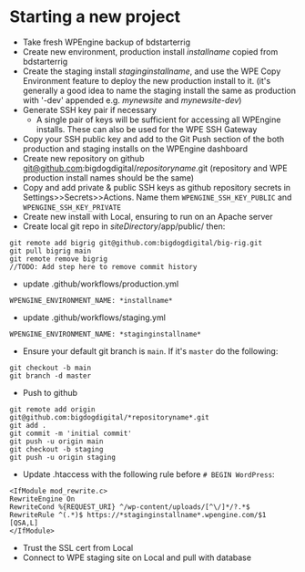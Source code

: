 # Starting a new project

- Take fresh WPEngine backup of bdstarterrig
- Create new environment, production install *installname* copied from bdstarterrig
- Create the staging install *staginginstallname*, and use the WPE Copy Environment feature to deploy the new production install to it. (it's generally a good idea to name the staging install the same as production with '-dev' appended e.g. *mynewsite* and *mynewsite-dev*)
- Generate SSH key pair if necessary
	- A single pair of keys will be sufficient for accessing all WPEngine installs. These can also be used for the WPE SSH Gateway
- Copy your SSH public key and add to the Git Push section of the both production and staging installs on the WPEngine dashboard
- Create new repository on github git@github.com:bigdogdigital/*repositoryname*.git (repository and WPE production install names should be the same)
- Copy and add private & public SSH keys as github repository secrets in Settings>>Secrets>>Actions. Name them ```WPENGINE_SSH_KEY_PUBLIC``` and ```WPENGINE_SSH_KEY_PRIVATE```
- Create new install with Local, ensuring to run on an Apache server
- Create local git repo in *siteDirectory*/app/public/ then:

```
git remote add bigrig git@github.com:bigdogdigital/big-rig.git
git pull bigrig main
git remote remove bigrig
//TODO: Add step here to remove commit history
```
- update .github/workflows/production.yml

```
WPENGINE_ENVIRONMENT_NAME: *installname*
```
- update .github/workflows/staging.yml

```
WPENGINE_ENVIRONMENT_NAME: *staginginstallname*
```
- Ensure your default git branch is ```main```. If it's ```master``` do the following:

```
git checkout -b main
git branch -d master
```
- Push to github

```
git remote add origin git@github.com:bigdogdigital/*repositoryname*.git
git add .
git commit -m 'initial commit'
git push -u origin main
git checkout -b staging
git push -u origin staging
``` 
- Update .htaccess with the following rule before ```# BEGIN WordPress```:

```
<IfModule mod_rewrite.c>
RewriteEngine On
RewriteCond %{REQUEST_URI} ^/wp-content/uploads/[^\/]*/?.*$
RewriteRule ^(.*)$ https://*staginginstallname*.wpengine.com/$1 [QSA,L]
</IfModule>
```
- Trust the SSL cert from Local
- Connect to WPE staging site on Local and pull with database